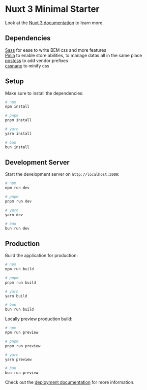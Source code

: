 # Nuxt 3 Minimal Starter

Look at the [Nuxt 3 documentation](https://nuxt.com/docs/getting-started/introduction) to learn more.

## Dependencies

[Sass](https://sass-lang.com/) for ease to write BEM css and more features  
[Pinia](https://pinia.vuejs.org/ssr/nuxt.html) to enable store abilities, to manage datas all in the same place  
[postcss](https://postcss.org/) to add vendor prefixes  
[cssnano](https://github.com/cssnano/cssnano) to minify css  

## Setup

Make sure to install the dependencies:

```bash
# npm
npm install

# pnpm
pnpm install

# yarn
yarn install

# bun
bun install
```

## Development Server

Start the development server on `http://localhost:3000`:

```bash
# npm
npm run dev

# pnpm
pnpm run dev

# yarn
yarn dev

# bun
bun run dev
```

## Production

Build the application for production:

```bash
# npm
npm run build

# pnpm
pnpm run build

# yarn
yarn build

# bun
bun run build
```

Locally preview production build:

```bash
# npm
npm run preview

# pnpm
pnpm run preview

# yarn
yarn preview

# bun
bun run preview
```

Check out the [deployment documentation](https://nuxt.com/docs/getting-started/deployment) for more information.
